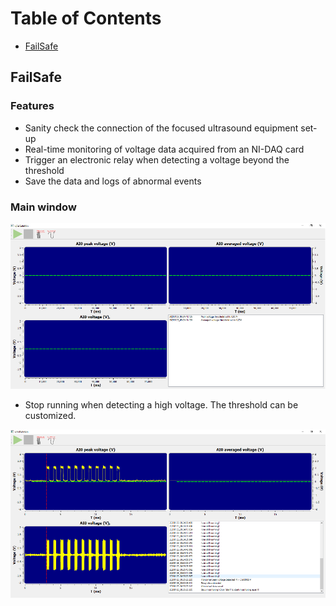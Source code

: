 # Table of Contents
- [FailSafe](#FailSafe)

## FailSafe
### Features
- Sanity check the connection of the focused ultrasound equipment set-up
- Real-time monitoring of voltage data acquired from an NI-DAQ card
- Trigger an electronic relay when detecting a voltage beyond the threshold
- Save the data and logs of abnormal events

### Main window
<img src='failSafeC/Images/main%20GUI.png' width='800'>

- Stop running when detecting a high voltage. The threshold can be customized.

<img src='failSafeC/Images/main%20GUI%20wiht%20abnormal%20voltage.png' width='800'>
